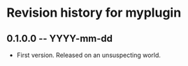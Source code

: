 # Revision history for myplugin

## 0.1.0.0 -- YYYY-mm-dd

* First version. Released on an unsuspecting world.
